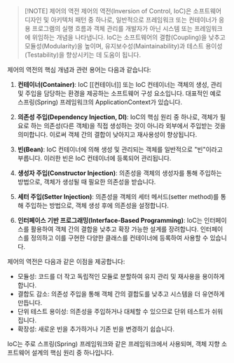 
> [!NOTE] 제어의 역전
> 제어의 역전(Inversion of Control, IoC)은 소프트웨어 디자인 및 아키텍처 패턴 중 하나로, 
> 일반적으로 프레임워크 또는 컨테이너가 응용 프로그램의 실행 흐름과 객체 관리를 개발자가
>  아닌 시스템 또는 프레임워크에 위임하는 개념을 나타냅니다. IoC는 소프트웨어의 결합(Coupling)을 낮추고 모듈성(Modularity)을 높이며, 
>  유지보수성(Maintainability)과 테스트 용이성(Testability)을 향상시키는 데 도움이 됩니다.

제어의 역전의 핵심 개념과 관련 용어는 다음과 같습니다:

1. **컨테이너(Container)**: IoC [[컨테이너]] 또는 IoC 컨테이너는 객체의 생성, 관리 및 주입을 담당하는 환경을 제공하는 소프트웨어 구성 요소입니다. 대표적인 예로 스프링(Spring) 프레임워크의 ApplicationContext가 있습니다.

2. **의존성 주입(Dependency Injection, DI)**: IoC의 핵심 원리 중 하나로, 객체가 필요로 하는 의존성(다른 객체)을 직접 생성하는 것이 아니라 외부에서 주입받는 것을 의미합니다. 이로써 객체 간의 결합이 낮아지고 재사용성이 향상됩니다.

3. **빈(Bean)**: IoC 컨테이너에 의해 생성 및 관리되는 객체를 일반적으로 "빈"이라고 부릅니다. 이러한 빈은 IoC 컨테이너에 등록되어 관리됩니다.

4. **생성자 주입(Constructor Injection)**: 의존성을 객체의 생성자를 통해 주입하는 방법으로, 객체가 생성될 때 필요한 의존성을 받습니다.

5. **세터 주입(Setter Injection)**: 의존성을 객체의 세터 메서드(setter method)를 통해 주입하는 방법으로, 객체 생성 후에 의존성을 설정합니다.

6. **인터페이스 기반 프로그래밍(Interface-Based Programming)**: IoC는 인터페이스를 활용하여 객체 간의 결합을 낮추고 확장 가능한 설계를 장려합니다. 인터페이스를 정의하고 이를 구현한 다양한 클래스를 컨테이너에 등록하여 사용할 수 있습니다.

제어의 역전은 다음과 같은 이점을 제공합니다:

- 모듈성: 코드를 더 작고 독립적인 모듈로 분할하여 유지 관리 및 재사용을 용이하게 합니다.
- 결합도 감소: 의존성 주입을 통해 객체 간의 결합도를 낮추고 시스템을 더 유연하게 만듭니다.
- 단위 테스트 용이성: 의존성을 주입하거나 대체할 수 있으므로 단위 테스트가 쉬워집니다.
- 확장성: 새로운 빈을 추가하거나 기존 빈을 변경하기 쉽습니다.

IoC는 주로 스프링(Spring) 프레임워크와 같은 프레임워크에서 사용되며, 객체 지향 소프트웨어 설계의 핵심 원리 중 하나입니다.
